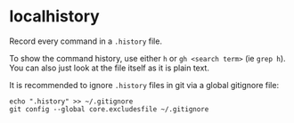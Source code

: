# localhistory

Record every command in a `.history` file.

To show the command history, use either `h` or `gh <search term>` (ie `grep h`).
You can also just look at the file itself as it is plain text.

It is recommended to ignore `.history` files in git via a global gitignore file:

```
echo ".history" >> ~/.gitignore
git config --global core.excludesfile ~/.gitignore
```
